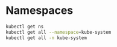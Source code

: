 # Namespaces
```sh
kubectl get ns
kubectl get all --namespace=kube-system
kubectl get all -n kube-system
```
